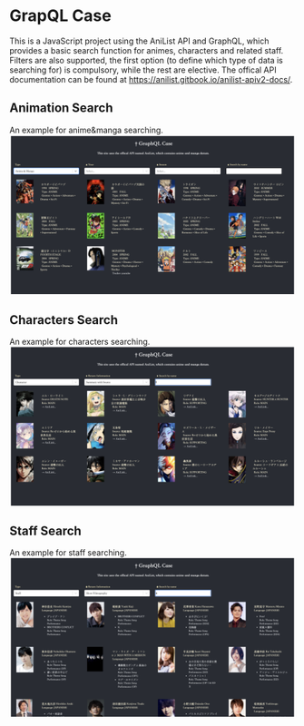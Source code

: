 # GrapQL Case
This is a JavaScript project using the AniList API and GraphQL, which provides a basic search function for animes, characters and related staff. Filters are also supported, the first option (to define which type of data is searching for) is compulsory, while the rest are elective. 
The offical API documentation can be found at https://anilist.gitbook.io/anilist-apiv2-docs/.

## Animation Search 
An example for anime&manga searching.
![Image text](https://github.com/tilda-1997/graphql-case/blob/38839cf3a3b46f7178b4b08f821459f40c89af60/anime.png)

## Characters Search 
An example for characters searching.
![Image text](https://github.com/tilda-1997/graphql-case/blob/38839cf3a3b46f7178b4b08f821459f40c89af60/character.png)


## Staff Search 
An example for staff searching.
![Image text](https://github.com/tilda-1997/graphql-case/blob/38839cf3a3b46f7178b4b08f821459f40c89af60/staff.png)
